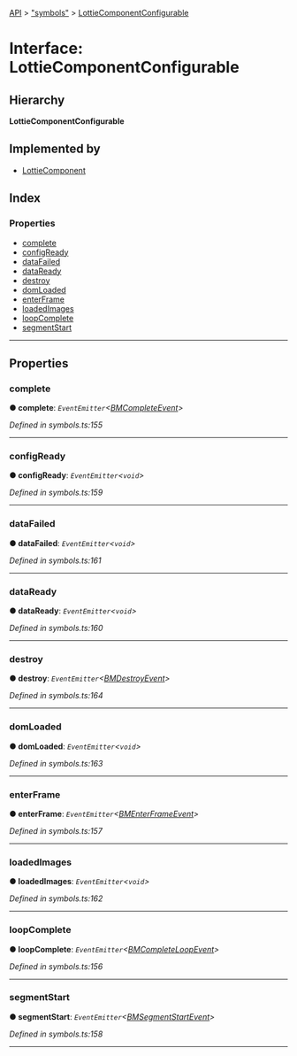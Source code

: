 [API](../README.md) > ["symbols"](../modules/_symbols_.md) > [LottieComponentConfigurable](../interfaces/_symbols_.lottiecomponentconfigurable.md)

# Interface: LottieComponentConfigurable

## Hierarchy

**LottieComponentConfigurable**

## Implemented by

* [LottieComponent](../classes/_lottie_component_.lottiecomponent.md)

## Index

### Properties

* [complete](_symbols_.lottiecomponentconfigurable.md#complete)
* [configReady](_symbols_.lottiecomponentconfigurable.md#configready)
* [dataFailed](_symbols_.lottiecomponentconfigurable.md#datafailed)
* [dataReady](_symbols_.lottiecomponentconfigurable.md#dataready)
* [destroy](_symbols_.lottiecomponentconfigurable.md#destroy)
* [domLoaded](_symbols_.lottiecomponentconfigurable.md#domloaded)
* [enterFrame](_symbols_.lottiecomponentconfigurable.md#enterframe)
* [loadedImages](_symbols_.lottiecomponentconfigurable.md#loadedimages)
* [loopComplete](_symbols_.lottiecomponentconfigurable.md#loopcomplete)
* [segmentStart](_symbols_.lottiecomponentconfigurable.md#segmentstart)

---

## Properties

<a id="complete"></a>

###  complete

**● complete**: *`EventEmitter`<[BMCompleteEvent](_symbols_.bmcompleteevent.md)>*

*Defined in symbols.ts:155*

___
<a id="configready"></a>

###  configReady

**● configReady**: *`EventEmitter`<`void`>*

*Defined in symbols.ts:159*

___
<a id="datafailed"></a>

###  dataFailed

**● dataFailed**: *`EventEmitter`<`void`>*

*Defined in symbols.ts:161*

___
<a id="dataready"></a>

###  dataReady

**● dataReady**: *`EventEmitter`<`void`>*

*Defined in symbols.ts:160*

___
<a id="destroy"></a>

###  destroy

**● destroy**: *`EventEmitter`<[BMDestroyEvent](_symbols_.bmdestroyevent.md)>*

*Defined in symbols.ts:164*

___
<a id="domloaded"></a>

###  domLoaded

**● domLoaded**: *`EventEmitter`<`void`>*

*Defined in symbols.ts:163*

___
<a id="enterframe"></a>

###  enterFrame

**● enterFrame**: *`EventEmitter`<[BMEnterFrameEvent](_symbols_.bmenterframeevent.md)>*

*Defined in symbols.ts:157*

___
<a id="loadedimages"></a>

###  loadedImages

**● loadedImages**: *`EventEmitter`<`void`>*

*Defined in symbols.ts:162*

___
<a id="loopcomplete"></a>

###  loopComplete

**● loopComplete**: *`EventEmitter`<[BMCompleteLoopEvent](_symbols_.bmcompleteloopevent.md)>*

*Defined in symbols.ts:156*

___
<a id="segmentstart"></a>

###  segmentStart

**● segmentStart**: *`EventEmitter`<[BMSegmentStartEvent](_symbols_.bmsegmentstartevent.md)>*

*Defined in symbols.ts:158*

___

